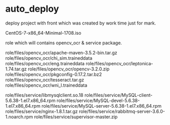 # auto_deploy
deploy project with front which was created by work time just for mark. 

CentOS-7-x86_64-Minimal-1708.iso

role which will contains opencv_ocr & service package.

role/files/opencv_ocr/apache-maven-3.5.2-bin.tar.gz
role/files/opencv_ocr/chi_sim.traineddata
role/files/opencv_ocr/eng.traineddata
role/files/opencv_ocr/leptonica-1.74.tar.gz
role/files/opencv_ocr/opencv-3.2.0.zip
role/files/opencv_ocr/pkgconfig-0.17.2.tar.bz2
role/files/opencv_ocr/tesseract.tar.gz
role/files/opencv_ocr/wni_l.traineddata

role/files/service/libmysqlclient.so.18
role/files/service/MySQL-client-5.6.38-1.el7.x86_64.rpm
role/files/service/MySQL-devel-5.6.38-1.el7.x86_64.rpm
role/files/service/MySQL-server-5.6.38-1.el7.x86_64.rpm
role/files/service/nginx-1.8.1.tar.gz
role/files/service/rabbitmq-server-3.6.0-1.noarch.rpm
role/files/service/supervisor-master.zip
